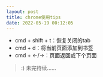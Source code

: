 ```yaml
---
layout: post
title: chrome使用tips
date: 2022-05-19 00:12:05
---
```


- cmd + shift + t：恢复关闭的tab
- cmd + d：将当前页面添加到书签
- cmd + <-/->：页面返回或下个页面

> :) 未完待续......

